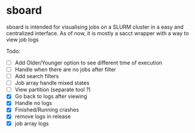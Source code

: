 # sboard
sboard is intended for visualising jobs on a SLURM cluster in a easy and centralized interface.
As of now, it is mostly a sacct wrapper with a way to view job logs

Todo:
- [ ] Add Older/Younger option to see different time of execution
- [ ] Handle when there are no jobs after filter
- [ ] Add search filters
- [ ] Job array handle mixed states
- [ ] View partition (separate tool ?)
- [x] Go back to logs after viewing
- [x] Handle no logs
- [x] Finished/Running crashes
- [x] remove logs in release
- [x] job array logs
